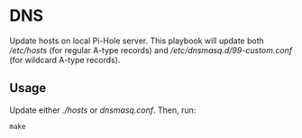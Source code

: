 # DNS

Update hosts on local Pi-Hole server. This playbook will update both
*/etc/hosts* (for regular A-type records) and */etc/dnsmasq.d/99-custom.conf*
(for wildcard A-type records).

## Usage

Update either *./hosts* or *dnsmasq.conf*. Then, run:

```
make
```
